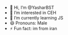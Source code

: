 - 👋 Hi, I’m @YasharBST
- 👀 I’m interested in CEH
- 🌱 I’m currently learning JS
- 😄 Pronouns: Male
- ⚡ Fun fact: im from iran

<!---
YasharBST/YasharBST is a ✨ special ✨ repository because its `README.md` (this file) appears on your GitHub profile.
You can click the Preview link to take a look at your changes.
--->
